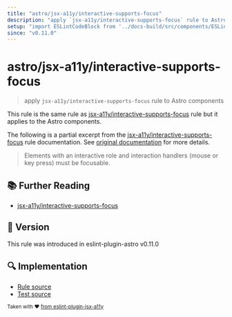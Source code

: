 ```yaml
---
title: "astro/jsx-a11y/interactive-supports-focus"
description: "apply `jsx-a11y/interactive-supports-focus` rule to Astro components"
setup: "import ESLintCodeBlock from '../docs-build/src/components/ESLintCodeBlockWrap.astro'"
since: "v0.11.0"
---
```


# astro/jsx-a11y/interactive-supports-focus

> apply `jsx-a11y/interactive-supports-focus` rule to Astro components

This rule is the same rule as [jsx-a11y/interactive-supports-focus] rule but it applies to the Astro components.

[jsx-a11y/interactive-supports-focus]: https://github.com/jsx-eslint/eslint-plugin-jsx-a11y/tree/HEAD/docs/rules/interactive-supports-focus.md

The following is a partial excerpt from the [jsx-a11y/interactive-supports-focus] rule documentation. See [original documentation][jsx-a11y/interactive-supports-focus] for more details.

> Elements with an interactive role and interaction handlers (mouse or key press) must be focusable.

## :books: Further Reading

- [jsx-a11y/interactive-supports-focus]

## :rocket: Version

This rule was introduced in eslint-plugin-astro v0.11.0

## :mag: Implementation

- [Rule source](https://github.com/ota-meshi/eslint-plugin-astro/blob/main/src/rules/jsx-a11y/interactive-supports-focus.ts)
- [Test source](https://github.com/ota-meshi/eslint-plugin-astro/blob/main/tests/src/rules/jsx-a11y/interactive-supports-focus.ts)

<sup>Taken with ❤️ [from eslint-plugin-jsx-a11y](https://github.com/jsx-eslint/eslint-plugin-jsx-a11y/tree/HEAD/docs/rules/interactive-supports-focus.md)</sup>
